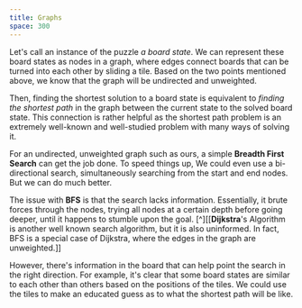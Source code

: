 ```yaml
---
title: Graphs
space: 300
---
```


Let's call an instance of the puzzle _a board state_. We can represent these board states as nodes in a graph, where edges connect boards that can be turned into each other by sliding a tile. Based on the two points mentioned above, we know that the graph will be undirected and unweighted.

Then, finding the shortest solution to a board state is equivalent to _finding the shortest path_ in the graph between the current state to the solved board state. This connection is rather helpful as the shortest path problem is an extremely well-known and well-studied problem with many ways of solving it.

For an undirected, unweighted graph such as ours, a simple **Breadth First Search** can get the job done. To speed things up, We could even use a bi-directional search, simultaneously searching from the start and end nodes. But we can do much better.

The issue with **BFS** is that the search lacks information. Essentially, it brute forces through the nodes, trying all nodes at a certain depth before going deeper, until it happens to stumble upon the goal. [^][[**Dijkstra**'s Algorithm is another well known search algorithm, but it is also uninformed. In fact, BFS is a special case of Dijkstra, where the edges in the graph are unweighted.]]

However, there's information in the board that can help point the search in the right direction. For example, it's clear that some board states are similar to each other than others based on the positions of the tiles. We could use the tiles to make an educated guess as to what the shortest path will be like.
